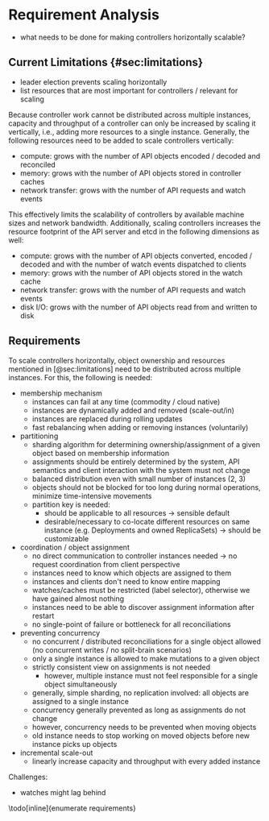 # Requirement Analysis

- what needs to be done for making controllers horizontally scalable?

## Current Limitations {#sec:limitations}

- leader election prevents scaling horizontally
- list resources that are most important for controllers / relevant for scaling

Because controller work cannot be distributed across multiple instances, capacity and throughput of a controller can only be increased by scaling it vertically, i.e., adding more resources to a single instance.
Generally, the following resources need to be added to scale controllers vertically:

- compute: grows with the number of API objects encoded / decoded and reconciled
- memory: grows with the number of API objects stored in controller caches
- network transfer: grows with the number of API requests and watch events

This effectively limits the scalability of controllers by available machine sizes and network bandwidth.
Additionally, scaling controllers increases the resource footprint of the API server and etcd in the following dimensions as well:

- compute: grows with the number of API objects converted, encoded / decoded and with the number of watch events dispatched to clients
- memory: grows with the number of API objects stored in the watch cache
- network transfer: grows with the number of API requests and watch events
- disk I/O: grows with the number of API objects read from and written to disk

## Requirements

To scale controllers horizontally, object ownership and resources mentioned in [@sec:limitations] need to be distributed across multiple instances.
For this, the following is needed:

- membership mechanism
  - instances can fail at any time (commodity / cloud native)
  - instances are dynamically added and removed (scale-out/in)
  - instances are replaced during rolling updates
  - fast rebalancing when adding or removing instances (voluntarily)
- partitioning
  - sharding algorithm for determining ownership/assignment of a given object based on membership information
  - assignments should be entirely determined by the system, API semantics and client interaction with the system must not change
  - balanced distribution even with small number of instances (2, 3)
  - objects should not be blocked for too long during normal operations, minimize time-intensive movements
  - partition key is needed:
    - should be applicable to all resources -> sensible default
    - desirable/necessary to co-locate different resources on same instance (e.g. Deployments and owned ReplicaSets) -> should be customizable
- coordination / object assignment
  - no direct communication to controller instances needed -> no request coordination from client perspective
  - instances need to know which objects are assigned to them
  - instances and clients don't need to know entire mapping
  - watches/caches must be restricted (label selector), otherwise we have gained almost nothing
  - instances need to be able to discover assignment information after restart
  - no single-point of failure or bottleneck for all reconciliations
- preventing concurrency
  - no concurrent / distributed reconciliations for a single object allowed (no concurrent writes / no split-brain scenarios)
  - only a single instance is allowed to make mutations to a given object
  - strictly consistent view on assignments is not needed
    - however, multiple instance must not feel responsible for a single object simultaneously
  - generally, simple sharding, no replication involved: all objects are assigned to a single instance
  - concurrency generally prevented as long as assignments do not change
  - however, concurrency needs to be prevented when moving objects
  - old instance needs to stop working on moved objects before new instance picks up objects
- incremental scale-out
  - linearly increase capacity and throughput with every added instance

Challenges:

- watches might lag behind

\todo[inline]{enumerate requirements}
